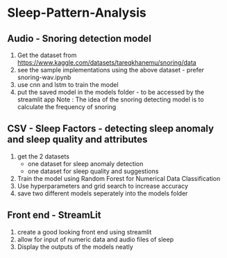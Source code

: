 # Sleep-Pattern-Analysis

## Audio - Snoring detection model

1. Get the dataset from https://www.kaggle.com/datasets/tareqkhanemu/snoring/data
2. see the sample implementations using the above dataset - prefer snoring-wav.ipynb
3. use cnn and lstm to train the model
4. put the saved model in the models folder - to be accessed by the streamlit app
   Note : The idea of the snoring detecting model is to calculate the frequency of snoring

## CSV - Sleep Factors - detecting sleep anomaly and sleep quality and attributes

1. get the 2 datasets
   - one dataset for sleep anomaly detection
   - one dataset for sleep quality and suggestions
2. Train the model using Random Forest for Numerical Data Classification
3. Use hyperparameters and grid search to increase accuracy
4. save two different models seperately into the models folder

## Front end - StreamLit

1. create a good looking front end using streamlit
2. allow for input of numeric data and audio files of sleep
3. Display the outputs of the models neatly
